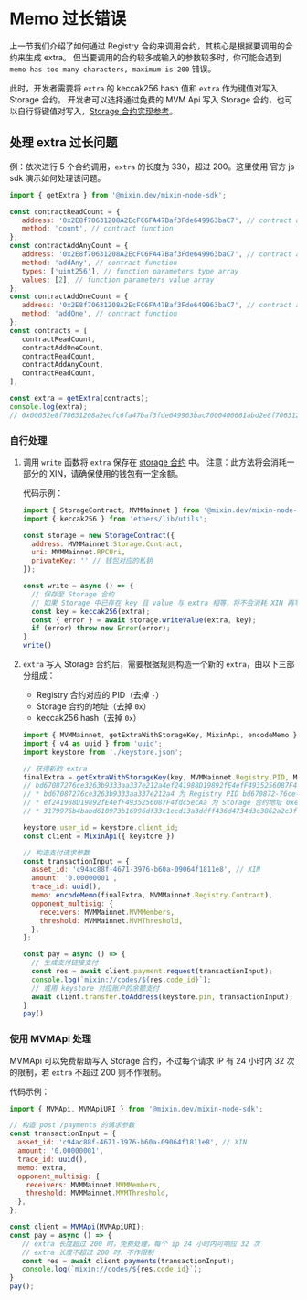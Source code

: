 # Memo 过长错误

上一节我们介绍了如何通过 Registry 合约来调用合约，其核心是根据要调用的合约来生成 extra。
但当要调用的合约较多或输入的参数较多时，你可能会遇到 `memo has too many characters, maximum is 200` 错误。

此时，开发者需要将 `extra` 的 keccak256 hash 值和 `extra` 作为键值对写入 Storage 合约。
开发者可以选择通过免费的 MVM Api 写入 Storage 合约，也可以自行将键值对写入，[Storage 合约实现参考](/zh/reference/storage)。

## 处理 extra 过长问题

例：依次进行 5 个合约调用，`extra` 的长度为 330，超过 200。这里使用 官方 js sdk 演示如何处理该问题。

```javascript
import { getExtra } from '@mixin.dev/mixin-node-sdk';

const contractReadCount = {
   address: '0x2E8f70631208A2EcFC6FA47Baf3Fde649963baC7', // contract address
   method: 'count', // contract function
};
const contractAddAnyCount = {
   address: '0x2E8f70631208A2EcFC6FA47Baf3Fde649963baC7', // contract address
   method: 'addAny', // contract function
   types: ['uint256'], // function parameters type array
   values: [2], // function parameters value array
};
const contractAddOneCount = {
   address: '0x2E8f70631208A2EcFC6FA47Baf3Fde649963baC7', // contract address
   method: 'addOne', // contract function
};
const contracts = [
   contractReadCount,
   contractAddOneCount,
   contractReadCount,
   contractAddAnyCount,
   contractReadCount,
];

const extra = getExtra(contracts);
console.log(extra);
// 0x00052e8f70631208a2ecfc6fa47baf3fde649963bac7000406661abd2e8f70631208a2ecfc6fa47baf3fde649963bac700046057d3ee2e8f70631208a2ecfc6fa47baf3fde649963bac7000406661abd2e8f70631208a2ecfc6fa47baf3fde649963bac7002477ad0aab00000000000000000000000000000000000000000000000000000000000000022e8f70631208a2ecfc6fa47baf3fde649963bac7000406661abd
```


### 自行处理

1. 调用 `write` 函数将 `extra` 保存在 [storage 合约](https://github.com/MixinNetwork/trusted-group/blob/master/mvm/quorum/contracts/storage.sol) 中。
   注意：此方法将会消耗一部分的 XIN，请确保使用的钱包有一定余额。

   代码示例：

   ```javascript
   import { StorageContract, MVMMainnet } from '@mixin.dev/mixin-node-sdk';
   import { keccak256 } from 'ethers/lib/utils';
   
   const storage = new StorageContract({
     address: MVMMainnet.Storage.Contract,
     uri: MVMMainnet.RPCUri,
     privateKey: '' // 钱包对应的私钥
   });

   const write = async () => {
     // 保存至 Storage 合约
     // 如果 Storage 中已存在 key 且 value 与 extra 相等，将不会消耗 XIN 再写入一次
     const key = keccak256(extra);
     const { error } = await storage.writeValue(extra, key);
     if (error) throw new Error(error);
   }
   write()
   ```

2. `extra` 写入 Storage 合约后，需要根据规则构造一个新的 `extra`，由以下三部分组成：
   * Registry 合约对应的 PID（去掉 `-`）
   * Storage 合约的地址（去掉 `0x`）
   * keccak256 hash（去掉 `0x`）

   ```javascript
   import { MVMMainnet, getExtraWithStorageKey, MixinApi, encodeMemo } from '@mixin.dev/mixin-node-sdk';
   import { v4 as uuid } from 'uuid';
   import keystore from './keystore.json';
   
   // 获得新的 extra
   finalExtra = getExtraWithStorageKey(key, MVMMainnet.Registry.PID, MVMMainnet.Storage.Contract);
   // bd67087276ce3263b9333aa337e212a4ef241988D19892fE4efF4935256087F4fdc5ecAa3179976b4babd610973b16996df33c1ecd13a3ddff436d4734d3c3862a2c3fe9
   // * bd67087276ce3263b9333aa337e212a4 为 Registry PID bd670872-76ce-3263-b933-3aa337e212a4 去掉 -
   // * ef241988D19892fE4efF4935256087F4fdc5ecAa 为 Storage 合约地址 0xef241988D19892fE4efF4935256087F4fdc5ecAa 去掉 0x
   // * 3179976b4babd610973b16996df33c1ecd13a3ddff436d4734d3c3862a2c3fe9 为 keccak256 hash 去掉 0x
   
   keystore.user_id = keystore.client_id;
   const client = MixinApi({ keystore })
   
   // 构造支付请求参数
   const transactionInput = {
     asset_id: 'c94ac88f-4671-3976-b60a-09064f1811e8', // XIN
     amount: '0.00000001',
     trace_id: uuid(),
     memo: encodeMemo(finalExtra, MVMMainnet.Registry.Contract),
     opponent_multisig: {
       receivers: MVMMainnet.MVMMembers,
       threshold: MVMMainnet.MVMThreshold,
     },
   };
   
   const pay = async () => {
     // 生成支付链接支付
     const res = await client.payment.request(transactionInput);
     console.log(`mixin://codes/${res.code_id}`);
     // 或用 keystore 对应账户的余额支付
     await client.transfer.toAddress(keystore.pin, transactionInput);
   }
   pay()
   ```
   
### 使用 MVMApi 处理

MVMApi 可以免费帮助写入 Storage 合约，不过每个请求 IP 有 24 小时内 32 次的限制，若 `extra` 不超过 200 则不作限制。

代码示例：

```javascript
import { MVMApi, MVMApiURI } from '@mixin.dev/mixin-node-sdk';

// 构造 post /payments 的请求参数
const transactionInput = {
  asset_id: 'c94ac88f-4671-3976-b60a-09064f1811e8', // XIN
  amount: '0.00000001',
  trace_id: uuid(),
  memo: extra,
  opponent_multisig: {
    receivers: MVMMainnet.MVMMembers,
    threshold: MVMMainnet.MVMThreshold,
  },
};

const client = MVMApi(MVMApiURI);
const pay = async () => {
   // extra 长度超过 200 时，免费处理，每个 ip 24 小时内可响应 32 次
   // extra 长度不超过 200 时，不作限制
   const res = await client.payments(transactionInput);
   console.log(`mixin://codes/${res.code_id}`);
}
pay();
```

